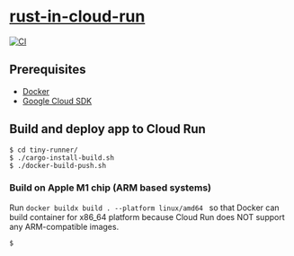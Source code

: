 # [rust-in-cloud-run](https://github.com/Crux-One/rust-in-cloud-run)

[![CI](https://github.com/Crux-One/rust-in-cloud-run/workflows/CI/badge.svg)](https://github.com/Crux-One/rust-in-cloud-run/actions?query=workflow%3ACI)


## Prerequisites
- [Docker](https://www.docker.com)
- [Google Cloud SDK](https://cloud.google.com/sdk/docs/install)

## Build and deploy app to Cloud Run
```
$ cd tiny-runner/
$ ./cargo-install-build.sh
$ ./docker-build-push.sh
```

### Build on Apple M1 chip (ARM based systems)
Run `docker buildx build . --platform linux/amd64 ` so that Docker can build container for x86_64 platform because Cloud Run does NOT support any ARM-compatible images.

```
$ 
```